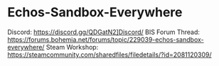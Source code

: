 # Echos-Sandbox-Everywhere

Discord: https://discord.gg/QDGatN2]Discord/
BIS Forum Thread: https://forums.bohemia.net/forums/topic/229039-echos-sandbox-everywhere/
Steam Workshop: https://steamcommunity.com/sharedfiles/filedetails/?id=2081120309/
